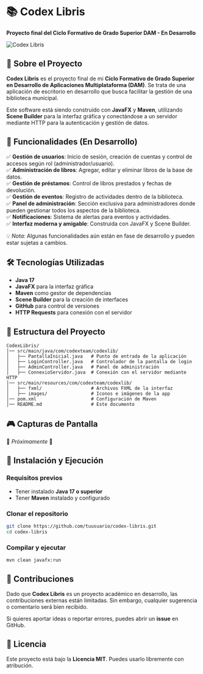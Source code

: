 # 📚 Codex Libris
**Proyecto final del Ciclo Formativo de Grado Superior DAM - En Desarrollo**

![Codex Libris](https://via.placeholder.com/800x400?text=Codex+Libris)

## 📌 Sobre el Proyecto
**Codex Libris** es el proyecto final de mi **Ciclo Formativo de Grado Superior en Desarrollo de Aplicaciones Multiplataforma (DAM)**. Se trata de una aplicación de escritorio en desarrollo que busca facilitar la gestión de una biblioteca municipal.

Este software está siendo construido con **JavaFX** y **Maven**, utilizando **Scene Builder** para la interfaz gráfica y conectándose a un servidor mediante HTTP para la autenticación y gestión de datos.

## 🚀 Funcionalidades (En Desarrollo)
✅ **Gestión de usuarios**: Inicio de sesión, creación de cuentas y control de accesos según rol (administrador/usuario).  
✅ **Administración de libros**: Agregar, editar y eliminar libros de la base de datos.  
✅ **Gestión de préstamos**: Control de libros prestados y fechas de devolución.  
✅ **Gestión de eventos**: Registro de actividades dentro de la biblioteca.  
✅ **Panel de administración**: Sección exclusiva para administradores donde pueden gestionar todos los aspectos de la biblioteca.  
✅ **Notificaciones**: Sistema de alertas para eventos y actividades.  
✅ **Interfaz moderna y amigable**: Construida con JavaFX y Scene Builder.  

💡 *Nota:* Algunas funcionalidades aún están en fase de desarrollo y pueden estar sujetas a cambios.

## 🛠️ Tecnologías Utilizadas
- **Java 17**
- **JavaFX** para la interfaz gráfica
- **Maven** como gestor de dependencias
- **Scene Builder** para la creación de interfaces
- **GitHub** para control de versiones
- **HTTP Requests** para conexión con el servidor

## 📂 Estructura del Proyecto
```
CodexLibris/
│── src/main/java/com/codexteam/codexlib/
│   ├── PantallaInicial.java   # Punto de entrada de la aplicación
│   ├── LoginController.java   # Controlador de la pantalla de login
│   ├── AdminController.java   # Panel de administración
│   ├── ConnexioServidor.java  # Conexión con el servidor mediante HTTP
│── src/main/resources/com/codexteam/codexlib/
│   ├── fxml/                  # Archivos FXML de la interfaz
│   ├── images/                # Iconos e imágenes de la app
│── pom.xml                    # Configuración de Maven
│── README.md                  # Este documento
```

## 🎮 Capturas de Pantalla
🚧 *Próximamente* 🚧

## 🔧 Instalación y Ejecución
### **Requisitos previos**
- Tener instalado **Java 17 o superior**
- Tener **Maven** instalado y configurado

### **Clonar el repositorio**
```bash
git clone https://github.com/tuusuario/codex-libris.git
cd codex-libris
```

### **Compilar y ejecutar**
```bash
mvn clean javafx:run
```

## 📌 Contribuciones
Dado que **Codex Libris** es un proyecto académico en desarrollo, las contribuciones externas están limitadas. Sin embargo, cualquier sugerencia o comentario será bien recibido.

Si quieres aportar ideas o reportar errores, puedes abrir un **issue** en GitHub.

## 📝 Licencia
Este proyecto está bajo la **Licencia MIT**. Puedes usarlo libremente con atribución.

